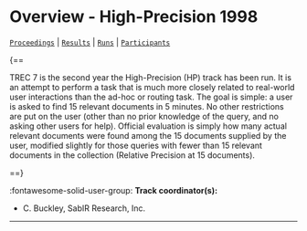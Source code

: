 # Overview - High-Precision 1998

[`Proceedings`](./proceedings.md) | [`Results`](./results.md) | [`Runs`](./runs.md) | [`Participants`](./participants.md)

{==

TREC 7 is the second year the High-Precision (HP) track has been run. It is an attempt to perform a task that is much more closely related to real-world user interactions than the ad-hoc or routing task. The goal is simple: a user is asked to find 15 relevant documents in 5 minutes. No other restrictions are put on the user (other than no prior knowledge of the query, and no asking other users for help). Official evaluation is simply how many actual relevant documents were found among the 15 documents supplied by the user, modified slightly for those queries with fewer than 15 relevant documents in the collection (Relative Precision at 15 documents).

==}

:fontawesome-solid-user-group: **Track coordinator(s):**

- C. Buckley, SabIR Research, Inc. 



---

